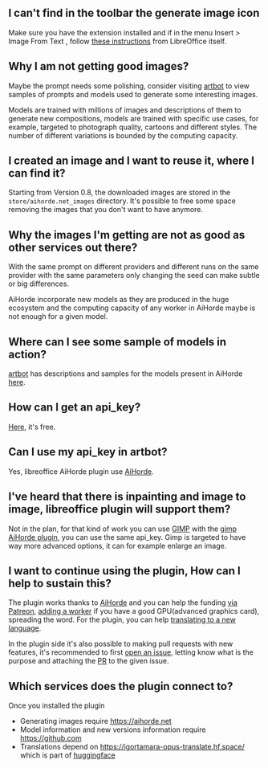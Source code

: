 ## I can't find in the toolbar the generate image icon

Make sure you have the extension installed and if in the menu
Insert > Image From Text , follow [these instructions](https://help.libreoffice.org/latest/en-US/text/shared/guide/edit_symbol)
from LibreOffice itself.

## Why I am not getting good images?

Maybe the prompt needs some polishing, consider visiting [artbot](https://artbot.site/)
to view samples of prompts and models used to generate some interesting images.

Models are trained with millions of images and descriptions of them to generate
new compositions, models are trained with specific use cases, for example, targeted
to photograph quality, cartoons and different styles.  The number of different variations
is bounded by the computing capacity.

## I created an image and I want to reuse it, where I can find it?

Starting from Version 0.8, the downloaded images are stored in the `store/aihorde.net_images`
directory. It's possible to free some space removing the images that you don't want to
have anymore.


## Why the images I'm getting are not as good as other services out there?

With the same prompt on different providers and different runs on the same provider
with the same parameters only changing the seed can make subtle or big differences.

AiHorde incorporate new models as they are produced in the huge ecosystem and the
computing capacity of any worker in AiHorde maybe is not enough for a given model.

## Where can I see some sample of models in action?

[artbot](https://artbot.site/) has descriptions and samples for the models present
in AiHorde [here](https://artbot.site/info/models).


## How can I get an api_key?

[Here](https://aihorde.net), it's free.


## Can I use my api_key in artbot?

Yes, libreoffice AiHorde plugin use [AiHorde](https://aihorde.net).

## I've heard that there is inpainting and image to image, libreoffice plugin will support them?

Not in the plan, for that kind of work you can use [GIMP](https://gimp.org)
with the [gimp AiHorde plugin](https://github.com/ikks/gimp-stable-diffusion), you can
use the same api_key.  Gimp is targeted to have way more advanced options, it can
for example enlarge an image.

## I want to continue using the plugin, How can I help to sustain this?

The plugin works thanks to [AiHorde](https://aihorde.net) and you can help the funding
[via Patreon](https://www.patreon.com/db0), [adding a worker](https://github.com/Haidra-Org/AI-Horde/blob/main/README_StableHorde.md#joining-the-horde)
if you have a good GPU(advanced graphics card), spreading the word.  For the plugin, you
can help [translating to a new language](https://github.com/Haidra-Org/AI-Horde/blob/main/README_StableHorde.md#joining-the-horde).

In the plugin side it's also possible to making pull requests with new features, it's
recommended to first [open an issue](https://github.com/ikks/libreoffice-stable-diffusion/issues),
letting know what is the purpose and attaching the [PR](https://github.com/ikks/libreoffice-stable-diffusion/pulls)
to the given issue.

## Which services does the plugin connect to?

Once you installed the plugin

* Generating images require https://aihorde.net
* Model information and new versions information require https://github.com
* Translations depend on https://igortamara-opus-translate.hf.space/ which is part of [huggingface](https://huggingface.co/)


